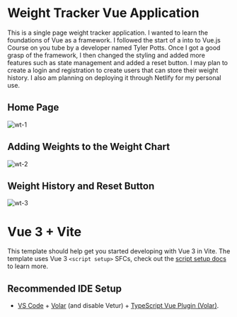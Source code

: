 # Weight Tracker Vue Application

<p> This is a single page weight tracker application.  I wanted to learn the foundations of Vue as a framework. I followed the start of a into to Vue.js Course on you tube by a developer named Tyler Potts. Once I got a good grasp of the framework, I then changed the styling and added more features such as state management and added a reset button. I may plan to create a login and registration to create users that can store their weight history. I also am planning on deploying it through Netlify for my personal use. </p>

## Home Page
![wt-1](https://github.com/MikeSanDev/Vue-weight-tracker/assets/96930354/38d4a430-a6aa-4dc0-8229-ed640f407686)

## Adding Weights to the Weight Chart
![wt-2](https://github.com/MikeSanDev/Vue-weight-tracker/assets/96930354/0419b7e1-2151-4d45-bb91-ae20234dfc94)

## Weight History and Reset Button
![wt-3](https://github.com/MikeSanDev/Vue-weight-tracker/assets/96930354/5a70d721-71cc-442e-b26f-6c34580103da)


# Vue 3 + Vite

This template should help get you started developing with Vue 3 in Vite. The template uses Vue 3 `<script setup>` SFCs, check out the [script setup docs](https://v3.vuejs.org/api/sfc-script-setup.html#sfc-script-setup) to learn more.

## Recommended IDE Setup

- [VS Code](https://code.visualstudio.com/) + [Volar](https://marketplace.visualstudio.com/items?itemName=Vue.volar) (and disable Vetur) + [TypeScript Vue Plugin (Volar)](https://marketplace.visualstudio.com/items?itemName=Vue.vscode-typescript-vue-plugin).

